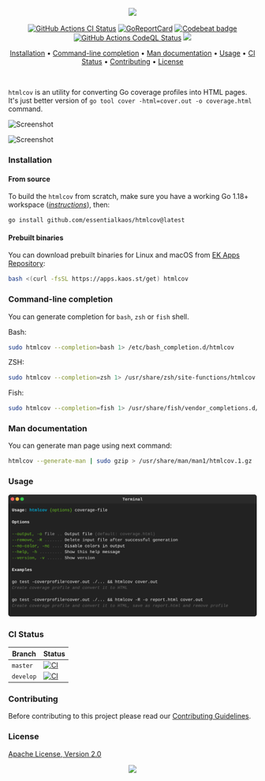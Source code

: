 <p align="center"><a href="#readme"><img src="https://gh.kaos.st/htmlcov.svg"/></a></p>

<p align="center">
  <a href="https://kaos.sh/w/htmlcov/ci"><img src="https://kaos.sh/w/htmlcov/ci.svg" alt="GitHub Actions CI Status" /></a>
  <a href="https://kaos.sh/r/htmlcov"><img src="https://kaos.sh/r/htmlcov.svg" alt="GoReportCard" /></a>
  <a href="https://kaos.sh/b/htmlcov"><img src="https://kaos.sh/b/876db5da-5b7e-4ad9-82c0-f347aac10dc2.svg" alt="Codebeat badge" /></a>
  <a href="https://kaos.sh/w/htmlcov/codeql"><img src="https://kaos.sh/w/htmlcov/codeql.svg" alt="GitHub Actions CodeQL Status" /></a>
  <a href="#license"><img src="https://gh.kaos.st/apache2.svg"></a>
</p>

<p align="center"><a href="#installation">Installation</a> • <a href="#command-line-completion">Command-line completion</a> • <a href="#man-documentation">Man documentation</a> • <a href="#usage">Usage</a> • <a href="#ci-status">CI Status</a> • <a href="#contributing">Contributing</a> • <a href="#license">License</a></p>

<br/>

`htmlcov` is an utility for converting Go coverage profiles into HTML pages. It's just better version of `go tool cover -html=cover.out -o coverage.html` command.

![Screenshot](https://gh.kaos.st/htmlcov1.png)

![Screenshot](https://gh.kaos.st/htmlcov2.png)

### Installation

#### From source

To build the `htmlcov` from scratch, make sure you have a working Go 1.18+ workspace (_[instructions](https://go.dev/doc/install)_), then:

```
go install github.com/essentialkaos/htmlcov@latest
```

#### Prebuilt binaries

You can download prebuilt binaries for Linux and macOS from [EK Apps Repository](https://apps.kaos.st/htmlcov/latest):

```bash
bash <(curl -fsSL https://apps.kaos.st/get) htmlcov
```

### Command-line completion

You can generate completion for `bash`, `zsh` or `fish` shell.

Bash:
```bash
sudo htmlcov --completion=bash 1> /etc/bash_completion.d/htmlcov
```

ZSH:
```bash
sudo htmlcov --completion=zsh 1> /usr/share/zsh/site-functions/htmlcov
```

Fish:
```bash
sudo htmlcov --completion=fish 1> /usr/share/fish/vendor_completions.d/htmlcov.fish
```

### Man documentation

You can generate man page using next command:

```bash
htmlcov --generate-man | sudo gzip > /usr/share/man/man1/htmlcov.1.gz
```

### Usage

<img src=".github/images/usage.svg" />

### CI Status

| Branch | Status |
|--------|----------|
| `master` | [![CI](https://kaos.sh/w/htmlcov/ci.svg?branch=master)](https://kaos.sh/w/htmlcov/ci?query=branch:master) |
| `develop` | [![CI](https://kaos.sh/w/htmlcov/ci.svg?branch=develop)](https://kaos.sh/w/htmlcov/ci?query=branch:develop) |

### Contributing

Before contributing to this project please read our [Contributing Guidelines](https://github.com/essentialkaos/contributing-guidelines#contributing-guidelines).

### License

[Apache License, Version 2.0](http://www.apache.org/licenses/LICENSE-2.0)

<p align="center"><a href="https://essentialkaos.com"><img src="https://gh.kaos.st/ekgh.svg"/></a></p>
